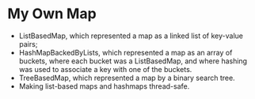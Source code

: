# My Own Map
- ListBasedMap, which represented a map as a linked list of key-value pairs;
- HashMapBackedByLists, which represented a map as an array of buckets, where each bucket was a ListBasedMap, and where hashing was used to associate a key with one of the buckets.
- TreeBasedMap, which represented a map by a binary search tree.
- Making list-based maps and hashmaps thread-safe.